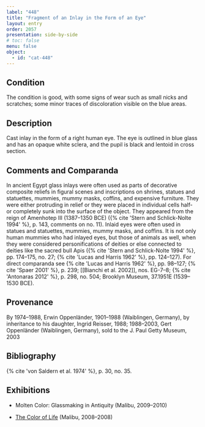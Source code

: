 ```yaml
---
label: "448"
title: "Fragment of an Inlay in the Form of an Eye"
layout: entry
order: 2057
presentation: side-by-side
# toc: false
menu: false
object:
  - id: "cat-448"
---
```


## Condition

The condition is good, with some signs of wear such as small nicks and scratches; some minor traces of discoloration visible on the blue areas.

## Description

Cast inlay in the form of a right human eye. The eye is outlined in blue glass and has an opaque white sclera, and the pupil is black and lentoid in cross section.

## Comments and Comparanda

In ancient Egypt glass inlays were often used as parts of decorative composite reliefs in figural scenes and inscriptions on shrines, statues and statuettes, mummies, mummy masks, coffins, and expensive furniture. They were either protruding in relief or they were placed in individual cells half- or completely sunk into the surface of the object. They appeared from the reign of Amenhotep III (1387–1350 BCE) ({% cite 'Stern and Schlick-Nolte 1994' %}, p. 143, comments on no. 11). Inlaid eyes were often used in statues and statuettes, mummies, mummy masks, and coffins. It is not only human mummies who had inlayed eyes, but those of animals as well, when they were considered personifications of deities or else connected to deities like the sacred bull Apis ({% cite 'Stern and Schlick-Nolte 1994' %}, pp. 174–175, no. 27; {% cite 'Lucas and Harris 1962' %}, pp. 124–127). For direct comparanda see {% cite 'Lucas and Harris 1962' %}, pp. 98–127; {% cite 'Spaer 2001' %}, p. 239; [[Bianchi et al. 2002]], nos. EG-7–8; {% cite 'Antonaras 2012' %}, p. 298, no. 504; Brooklyn Museum, 37.1951E (1539–1530 BCE).

## Provenance

By 1974–1988, Erwin Oppenländer, 1901–1988 (Waiblingen, Germany), by inheritance to his daughter, Ingrid Reisser, 1988; 1988–2003, Gert Oppenländer (Waiblingen, Germany), sold to the J. Paul Getty Museum, 2003

## Bibliography

{% cite 'von Saldern et al. 1974' %}, p. 30, no. 35.

## Exhibitions

-   Molten Color: Glassmaking in Antiquity (Malibu, 2009–2010)

-   [The Color of Life](https://www.getty.edu/art/collection/exhibition/103P37) (Malibu, 2008–2008)